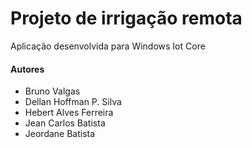 # Projeto de irrigação remota
Aplicação desenvolvida para Windows Iot Core

#### Autores
- Bruno Valgas
- Dellan Hoffman P. Silva
- Hebert Alves Ferreira
- Jean Carlos Batista
- Jeordane Batista